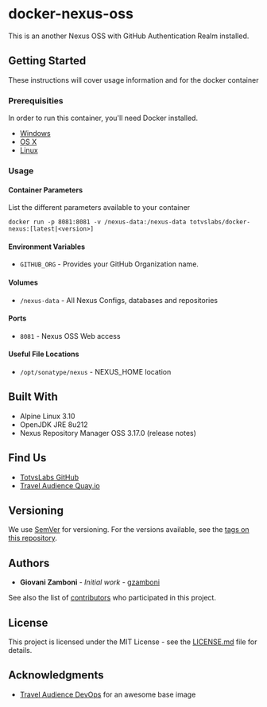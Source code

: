 # docker-nexus-oss

This is an another Nexus OSS with GitHub Authentication Realm installed.

## Getting Started

These instructions will cover usage information and for the docker container

### Prerequisities

In order to run this container, you'll need Docker installed.

* [Windows](https://docs.docker.com/windows/started)
* [OS X](https://docs.docker.com/mac/started/)
* [Linux](https://docs.docker.com/linux/started/)

### Usage

#### Container Parameters

List the different parameters available to your container

```shell
docker run -p 8081:8081 -v /nexus-data:/nexus-data totvslabs/docker-nexus:[latest|<version>]
```

#### Environment Variables

* `GITHUB_ORG` - Provides your GitHub Organization name.

#### Volumes

* `/nexus-data` - All Nexus Configs, databases and repositories

#### Ports

* `8081` - Nexus OSS Web access

#### Useful File Locations

* `/opt/sonatype/nexus` - NEXUS_HOME location

## Built With

* Alpine Linux 3.10
* OpenJDK JRE 8u212
* Nexus Repository Manager OSS 3.17.0 (release notes)

## Find Us

* [TotvsLabs GitHub](https://github.com/totvslabs/docker-nexus-oss)
* [Travel Audience Quay.io](https://quay.io/repository/travelaudience/docker-nexus)

## Versioning

We use [SemVer](http://semver.org/) for versioning. For the versions available, see the
[tags on this repository](https://github.com/totvslabs/docker-nexus-oss).

## Authors

* **Giovani Zamboni** - *Initial work* - [gzamboni](https://github.com/gzamboni)

See also the list of [contributors](https://github.com/totvslabs/docker-nexus-oss/contributors) who participated in this project.

## License

This project is licensed under the MIT License - see the [LICENSE.md](LICENSE.md) file for details.

## Acknowledgments

* [Travel Audience DevOps](https://github.com/travelaudience) for an awesome base image
